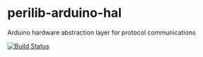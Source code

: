 # perilib-arduino-hal
Arduino hardware abstraction layer for protocol communications

[![Build Status](https://travis-ci.org/perilib/perilib-arduino-core.svg?branch=master)](https://travis-ci.org/perilib/perilib-arduino-core)
